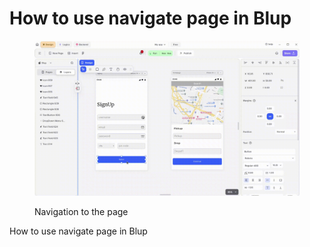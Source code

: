 # How to use navigate page in Blup

<figure><img src="../../.gitbook/assets/navigation.gif" alt="Naviagtion to the page"><figcaption><p>Navigation to the page</p></figcaption></figure>

How to use navigate page in Blup
